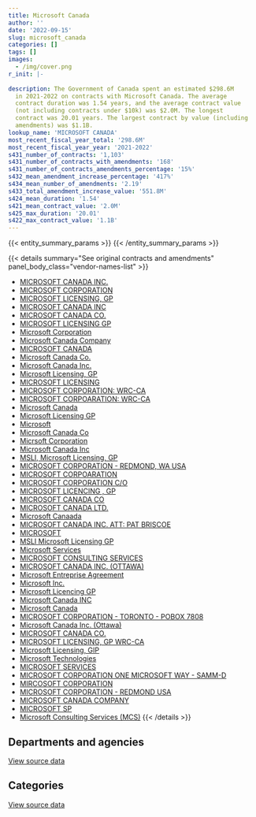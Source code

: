 ```yaml
---
title: Microsoft Canada
author: ''
date: '2022-09-15'
slug: microsoft_canada
categories: []
tags: []
images:
  - /img/cover.png
r_init: |-
  
description: The Government of Canada spent an estimated $298.6M
  in 2021-2022 on contracts with Microsoft Canada. The average
  contract duration was 1.54 years, and the average contract value
  (not including contracts under $10k) was $2.0M. The longest
  contract was 20.01 years. The largest contract by value (including
  amendments) was $1.1B.
lookup_name: 'MICROSOFT CANADA'
most_recent_fiscal_year_total: '298.6M'
most_recent_fiscal_year_year: '2021-2022'
s431_number_of_contracts: '1,103'
s431_number_of_contracts_with_amendments: '168'
s431_number_of_contracts_amendments_percentage: '15%'
s432_mean_amendment_increase_percentage: '417%'
s434_mean_number_of_amendments: '2.19'
s433_total_amendment_increase_value: '551.8M'
s424_mean_duration: '1.54'
s421_mean_contract_value: '2.0M'
s425_max_duration: '20.01'
s422_max_contract_value: '1.1B'
---
```


<script src="/rmarkdown-libs/htmlwidgets/htmlwidgets.js"></script>
<link href="/rmarkdown-libs/datatables-css/datatables-crosstalk.css" rel="stylesheet" />
<script src="/rmarkdown-libs/datatables-binding/datatables.js"></script>
<script src="/rmarkdown-libs/jquery/jquery-3.6.0.min.js"></script>
<link href="/rmarkdown-libs/dt-core-bootstrap/css/dataTables.bootstrap.min.css" rel="stylesheet" />
<link href="/rmarkdown-libs/dt-core-bootstrap/css/dataTables.bootstrap.extra.css" rel="stylesheet" />
<script src="/rmarkdown-libs/dt-core-bootstrap/js/jquery.dataTables.min.js"></script>
<script src="/rmarkdown-libs/dt-core-bootstrap/js/dataTables.bootstrap.min.js"></script>
<link href="/rmarkdown-libs/crosstalk/css/crosstalk.min.css" rel="stylesheet" />
<script src="/rmarkdown-libs/crosstalk/js/crosstalk.min.js"></script>
<script src="/rmarkdown-libs/htmlwidgets/htmlwidgets.js"></script>
<link href="/rmarkdown-libs/datatables-css/datatables-crosstalk.css" rel="stylesheet" />
<script src="/rmarkdown-libs/datatables-binding/datatables.js"></script>
<script src="/rmarkdown-libs/jquery/jquery-3.6.0.min.js"></script>
<link href="/rmarkdown-libs/dt-core-bootstrap/css/dataTables.bootstrap.min.css" rel="stylesheet" />
<link href="/rmarkdown-libs/dt-core-bootstrap/css/dataTables.bootstrap.extra.css" rel="stylesheet" />
<script src="/rmarkdown-libs/dt-core-bootstrap/js/jquery.dataTables.min.js"></script>
<script src="/rmarkdown-libs/dt-core-bootstrap/js/dataTables.bootstrap.min.js"></script>
<link href="/rmarkdown-libs/crosstalk/css/crosstalk.min.css" rel="stylesheet" />
<script src="/rmarkdown-libs/crosstalk/js/crosstalk.min.js"></script>

{{< entity_summary_params >}}
{{< /entity_summary_params >}}

{{< details summary="See original contracts and amendments" panel_body_class="vendor-names-list" >}}
- [MICROSOFT CANADA INC.](https://search.open.canada.ca/en/ct/?sort=contract_value_f%20desc&page=1&search_text=%22MICROSOFT%20CANADA%20INC.%22)
- [MICROSOFT CORPORATION](https://search.open.canada.ca/en/ct/?sort=contract_value_f%20desc&page=1&search_text=%22MICROSOFT%20CORPORATION%22)
- [MICROSOFT LICENSING, GP](https://search.open.canada.ca/en/ct/?sort=contract_value_f%20desc&page=1&search_text=%22MICROSOFT%20LICENSING%2c%20GP%22)
- [MICROSOFT CANADA INC](https://search.open.canada.ca/en/ct/?sort=contract_value_f%20desc&page=1&search_text=%22MICROSOFT%20CANADA%20INC%22)
- [MICROSOFT CANADA CO.](https://search.open.canada.ca/en/ct/?sort=contract_value_f%20desc&page=1&search_text=%22MICROSOFT%20CANADA%20CO.%22)
- [MICROSOFT LICENSING GP](https://search.open.canada.ca/en/ct/?sort=contract_value_f%20desc&page=1&search_text=%22MICROSOFT%20LICENSING%20GP%22)
- [Microsoft Corporation](https://search.open.canada.ca/en/ct/?sort=contract_value_f%20desc&page=1&search_text=%22Microsoft%20Corporation%22)
- [Microsoft Canada Company](https://search.open.canada.ca/en/ct/?sort=contract_value_f%20desc&page=1&search_text=%22Microsoft%20Canada%20Company%22)
- [MICROSOFT CANADA](https://search.open.canada.ca/en/ct/?sort=contract_value_f%20desc&page=1&search_text=%22MICROSOFT%20CANADA%22)
- [Microsoft Canada Co.](https://search.open.canada.ca/en/ct/?sort=contract_value_f%20desc&page=1&search_text=%22Microsoft%20Canada%20Co.%22)
- [Microsoft Canada Inc.](https://search.open.canada.ca/en/ct/?sort=contract_value_f%20desc&page=1&search_text=%22Microsoft%20Canada%20Inc.%22)
- [Microsoft Licensing, GP](https://search.open.canada.ca/en/ct/?sort=contract_value_f%20desc&page=1&search_text=%22Microsoft%20Licensing%2c%20GP%22)
- [MICROSOFT LICENSING](https://search.open.canada.ca/en/ct/?sort=contract_value_f%20desc&page=1&search_text=%22MICROSOFT%20LICENSING%22)
- [MICROSOFT CORPORATION: WRC-CA](https://search.open.canada.ca/en/ct/?sort=contract_value_f%20desc&page=1&search_text=%22MICROSOFT%20CORPORATION%3a%20WRC-CA%22)
- [MICROSOFT CORPOARATION: WRC-CA](https://search.open.canada.ca/en/ct/?sort=contract_value_f%20desc&page=1&search_text=%22MICROSOFT%20CORPOARATION%3a%20WRC-CA%22)
- [Microsoft Canada](https://search.open.canada.ca/en/ct/?sort=contract_value_f%20desc&page=1&search_text=%22Microsoft%20Canada%22)
- [Microsoft Licensing GP](https://search.open.canada.ca/en/ct/?sort=contract_value_f%20desc&page=1&search_text=%22Microsoft%20Licensing%20GP%22)
- [Microsoft](https://search.open.canada.ca/en/ct/?sort=contract_value_f%20desc&page=1&search_text=%22Microsoft%22)
- [Microsoft Canada Co](https://search.open.canada.ca/en/ct/?sort=contract_value_f%20desc&page=1&search_text=%22Microsoft%20Canada%20Co%22)
- [Micrsoft Corporation](https://search.open.canada.ca/en/ct/?sort=contract_value_f%20desc&page=1&search_text=%22Micrsoft%20Corporation%22)
- [Microsoft Canada Inc](https://search.open.canada.ca/en/ct/?sort=contract_value_f%20desc&page=1&search_text=%22Microsoft%20Canada%20Inc%22)
- [MSLI, Microsoft Licensing, GP](https://search.open.canada.ca/en/ct/?sort=contract_value_f%20desc&page=1&search_text=%22MSLI%2c%20Microsoft%20Licensing%2c%20GP%22)
- [MICROSOFT CORPORATION - REDMOND, WA USA](https://search.open.canada.ca/en/ct/?sort=contract_value_f%20desc&page=1&search_text=%22MICROSOFT%20CORPORATION%20-%20REDMOND%2c%20WA%20USA%22)
- [MICROSOFT CORPOARATION](https://search.open.canada.ca/en/ct/?sort=contract_value_f%20desc&page=1&search_text=%22MICROSOFT%20CORPOARATION%22)
- [MICROSOFT CORPORATION C/O](https://search.open.canada.ca/en/ct/?sort=contract_value_f%20desc&page=1&search_text=%22MICROSOFT%20CORPORATION%20C%2fO%22)
- [MICROSOFT LICENCING , GP](https://search.open.canada.ca/en/ct/?sort=contract_value_f%20desc&page=1&search_text=%22MICROSOFT%20LICENCING%20%2c%20GP%22)
- [MICROSOFT CANADA CO](https://search.open.canada.ca/en/ct/?sort=contract_value_f%20desc&page=1&search_text=%22MICROSOFT%20CANADA%20CO%22)
- [MICROSOFT CANADA LTD.](https://search.open.canada.ca/en/ct/?sort=contract_value_f%20desc&page=1&search_text=%22MICROSOFT%20CANADA%20LTD.%22)
- [Microsoft Canaada](https://search.open.canada.ca/en/ct/?sort=contract_value_f%20desc&page=1&search_text=%22Microsoft%20Canaada%22)
- [MICROSOFT CANADA INC. ATT: PAT BRISCOE](https://search.open.canada.ca/en/ct/?sort=contract_value_f%20desc&page=1&search_text=%22MICROSOFT%20CANADA%20INC.%20ATT%3a%20PAT%20BRISCOE%22)
- [MICROSOFT](https://search.open.canada.ca/en/ct/?sort=contract_value_f%20desc&page=1&search_text=%22MICROSOFT%22)
- [MSLI Microsoft Licensing GP](https://search.open.canada.ca/en/ct/?sort=contract_value_f%20desc&page=1&search_text=%22MSLI%20%20Microsoft%20Licensing%20%20GP%22)
- [Microsoft Services](https://search.open.canada.ca/en/ct/?sort=contract_value_f%20desc&page=1&search_text=%22Microsoft%20Services%22)
- [MICROSOFT CONSULTING SERVICES](https://search.open.canada.ca/en/ct/?sort=contract_value_f%20desc&page=1&search_text=%22MICROSOFT%20CONSULTING%20SERVICES%22)
- [MICROSOFT CANADA INC. (OTTAWA)](https://search.open.canada.ca/en/ct/?sort=contract_value_f%20desc&page=1&search_text=%22MICROSOFT%20CANADA%20INC.%20%28OTTAWA%29%22)
- [Microsoft Entreprise Agreement](https://search.open.canada.ca/en/ct/?sort=contract_value_f%20desc&page=1&search_text=%22Microsoft%20Entreprise%20Agreement%22)
- [Microsoft Inc.](https://search.open.canada.ca/en/ct/?sort=contract_value_f%20desc&page=1&search_text=%22Microsoft%20Inc.%22)
- [Microsoft Licencing GP](https://search.open.canada.ca/en/ct/?sort=contract_value_f%20desc&page=1&search_text=%22Microsoft%20Licencing%20GP%22)
- [Microsoft Canada INC](https://search.open.canada.ca/en/ct/?sort=contract_value_f%20desc&page=1&search_text=%22Microsoft%20Canada%20INC%22)
- [Microsoft Canada](https://search.open.canada.ca/en/ct/?sort=contract_value_f%20desc&page=1&search_text=%22Microsoft%20%20Canada%22)
- [MICROSOFT CORPORATION - TORONTO - POBOX 7808](https://search.open.canada.ca/en/ct/?sort=contract_value_f%20desc&page=1&search_text=%22MICROSOFT%20CORPORATION%20-%20TORONTO%20-%20POBOX%207808%22)
- [Microsoft Canada Inc. (Ottawa)](https://search.open.canada.ca/en/ct/?sort=contract_value_f%20desc&page=1&search_text=%22Microsoft%20Canada%20Inc.%20%28Ottawa%29%22)
- [MICROSOFT CANADA CO.](https://search.open.canada.ca/en/ct/?sort=contract_value_f%20desc&page=1&search_text=%22MICROSOFT%20CANADA%20%20CO.%22)
- [MICROSOFT LICENSING, GP WRC-CA](https://search.open.canada.ca/en/ct/?sort=contract_value_f%20desc&page=1&search_text=%22MICROSOFT%20LICENSING%2c%20GP%20WRC-CA%22)
- [Microsoft Licensing, GIP](https://search.open.canada.ca/en/ct/?sort=contract_value_f%20desc&page=1&search_text=%22Microsoft%20Licensing%2c%20GIP%22)
- [Microsoft Technologies](https://search.open.canada.ca/en/ct/?sort=contract_value_f%20desc&page=1&search_text=%22Microsoft%20Technologies%22)
- [MICROSOFT SERVICES](https://search.open.canada.ca/en/ct/?sort=contract_value_f%20desc&page=1&search_text=%22MICROSOFT%20SERVICES%22)
- [MICROSOFT CORPORATION ONE MICROSOFT WAY - SAMM-D](https://search.open.canada.ca/en/ct/?sort=contract_value_f%20desc&page=1&search_text=%22MICROSOFT%20CORPORATION%20ONE%20MICROSOFT%20WAY%20-%20SAMM-D%22)
- [MIRCOSOFT CORPORATION](https://search.open.canada.ca/en/ct/?sort=contract_value_f%20desc&page=1&search_text=%22MIRCOSOFT%20CORPORATION%22)
- [MICROSOFT CORPORATION - REDMOND USA](https://search.open.canada.ca/en/ct/?sort=contract_value_f%20desc&page=1&search_text=%22MICROSOFT%20CORPORATION%20-%20REDMOND%20USA%22)
- [MICROSOFT CANADA COMPANY](https://search.open.canada.ca/en/ct/?sort=contract_value_f%20desc&page=1&search_text=%22MICROSOFT%20CANADA%20COMPANY%22)
- [MICROSOFT SP](https://search.open.canada.ca/en/ct/?sort=contract_value_f%20desc&page=1&search_text=%22MICROSOFT%20SP%22)
- [Microsoft Consulting Services (MCS)](https://search.open.canada.ca/en/ct/?sort=contract_value_f%20desc&page=1&search_text=%22Microsoft%20Consulting%20Services%20%28MCS%29%22)
{{< /details >}}

## Departments and agencies

<div id="htmlwidget-1" style="width:100%;height:auto;" class="datatables html-widget"></div>
<script type="application/json" data-for="htmlwidget-1">{"x":{"style":"bootstrap","filter":"none","vertical":false,"data":[["<a href=\"/departments/aafc-aac/\">Agriculture and Agri-Food Canada<\/a>","<a href=\"/departments/aandc-aadnc/\">Crown-Indigenous Relations and Northern Affairs Canada<\/a>","<a href=\"/departments/acoa-apeca/\">Atlantic Canada Opportunities Agency<\/a>","<a href=\"/departments/atssc-scdata/\">Administrative Tribunals Support Service of Canada<\/a>","<a href=\"/departments/cas-satj/\">Courts Administration Service<\/a>","<a href=\"/departments/cbsa-asfc/\">Canada Border Services Agency<\/a>","<a href=\"/departments/ced-dec/\">Canada Economic Development for Quebec Regions<\/a>","<a href=\"/departments/cer-rec/\">Canada Energy Regulator<\/a>","<a href=\"/departments/cfia-acia/\">Canadian Food Inspection Agency<\/a>","<a href=\"/departments/cgc-ccg/\">Canadian Grain Commission<\/a>","<a href=\"/departments/chrc-ccdp/\">Canadian Human Rights Commission<\/a>","<a href=\"/departments/cic/\">Immigration, Refugees and Citizenship Canada<\/a>","<a href=\"/departments/cihr-irsc/\">Canadian Institutes of Health Research<\/a>","<a href=\"/departments/cnsc-ccsn/\">Canadian Nuclear Safety Commission<\/a>","<a href=\"/departments/cpc-cpp/\">Civilian Review and Complaints Commission for the RCMP<\/a>","<a href=\"/departments/cra-arc/\">Canada Revenue Agency<\/a>","<a href=\"/departments/crtc/\">Canadian Radio-television and Telecommunications Commission<\/a>","<a href=\"/departments/csa-asc/\">Canadian Space Agency<\/a>","<a href=\"/departments/csc-scc/\">Correctional Service of Canada<\/a>","<a href=\"/departments/csps-efpc/\">Canada School of Public Service<\/a>","<a href=\"/departments/cta-otc/\">Canadian Transportation Agency<\/a>","<a href=\"/departments/dfatd-maecd/\">Global Affairs Canada<\/a>","<a href=\"/departments/dfo-mpo/\">Fisheries and Oceans Canada<\/a>","<a href=\"/departments/dnd-mdn/\">National Defence<\/a>","<a href=\"/departments/ec/\">Environment and Climate Change Canada<\/a>","<a href=\"/departments/elections/\">Elections Canada<\/a>","<a href=\"/departments/esdc-edsc/\">Employment and Social Development Canada<\/a>","<a href=\"/departments/fcac-acfc/\">Financial Consumer Agency of Canada<\/a>","<a href=\"/departments/fin/\">Department of Finance Canada<\/a>","<a href=\"/departments/fintrac-canafe/\">Financial Transactions and Reports Analysis Centre of Canada<\/a>","<a href=\"/departments/fja-cmf/\">Office of the Commissioner for Federal Judicial Affairs Canada<\/a>","<a href=\"/departments/hc-sc/\">Health Canada<\/a>","<a href=\"/departments/iaac-aeic/\">Impact Assessment Agency of Canada<\/a>","<a href=\"/departments/ic/\">Innovation, Science and Economic Development Canada<\/a>","<a href=\"/departments/iic-iac/\">Invest in Canada<\/a>","<a href=\"/departments/ijc-cmi/\">International Joint Commission<\/a>","<a href=\"/departments/infc/\">Infrastructure Canada<\/a>","<a href=\"/departments/irb-cisr/\">Immigration and Refugee Board of Canada<\/a>","<a href=\"/departments/isc-sac/\">Indigenous Services Canada<\/a>","<a href=\"/departments/jus/\">Department of Justice Canada<\/a>","<a href=\"/departments/lac-bac/\">Library and Archives Canada<\/a>","<a href=\"/departments/mgerc-ceegm/\">Military Grievances External Review Committee<\/a>","<a href=\"/departments/nfb-onf/\">National Film Board<\/a>","<a href=\"/departments/nrc-cnrc/\">National Research Council Canada<\/a>","<a href=\"/departments/nrcan-rncan/\">Natural Resources Canada<\/a>","<a href=\"/departments/nserc-crsng/\">Natural Sciences and Engineering Research Council of Canada<\/a>","<a href=\"/departments/oag-bvg/\">Office of the Auditor General of Canada<\/a>","<a href=\"/departments/ocl-cal/\">Office of the Commissioner of Lobbying of Canada<\/a>","<a href=\"/departments/ocol-clo/\">Office of the Commissioner of Official Languages<\/a>","<a href=\"/departments/oic-ci/\">Office of the Information Commissioner of Canada<\/a>","<a href=\"/departments/opc-cpvp/\">Office of the Privacy Commissioner of Canada<\/a>","<a href=\"/departments/osfi-bsif/\">Office of the Superintendent of Financial Institutions Canada<\/a>","<a href=\"/departments/osgg-bsgg/\">Office of the Secretary to the Governor General<\/a>","<a href=\"/departments/pc/\">Parks Canada<\/a>","<a href=\"/departments/pch/\">Canadian Heritage<\/a>","<a href=\"/departments/pco-bcp/\">Privy Council Office<\/a>","<a href=\"/departments/phac-aspc/\">Public Health Agency of Canada<\/a>","<a href=\"/departments/ps-sp/\">Public Safety Canada<\/a>","<a href=\"/departments/psc-cfp/\">Public Service Commission of Canada<\/a>","<a href=\"/departments/pwgsc-tpsgc/\">Public Services and Procurement Canada<\/a>","<a href=\"/departments/rcmp-grc/\">Royal Canadian Mounted Police<\/a>","<a href=\"/departments/ssc-spc/\">Shared Services Canada<\/a>","<a href=\"/departments/statcan/\">Statistics Canada<\/a>","<a href=\"/departments/tbs-sct/\">Treasury Board of Canada Secretariat<\/a>","<a href=\"/departments/tc/\">Transport Canada<\/a>","<a href=\"/departments/tsb-bst/\">Transportation Safety Board of Canada<\/a>","<a href=\"/departments/vac-acc/\">Veterans Affairs Canada<\/a>","<a href=\"/departments/wage/\">Department for Women and Gender Equality<\/a>","<a href=\"/departments/wd-deo/\">Western Economic Diversification Canada<\/a>"],[584246.98,506343.81,119780,205154.39,28704.66,445924.17,109175.52,122265.52,636857.33,46307.37,78286.22,1851444.82,193190,289283.41,null,774335.14,242574.48,23696.03,908678,76872.91,68067.45,2786148.23,621906.16,6633143.34,506414.67,1371341.06,6731772.74,164816.08,209750.54,105496.16,null,1466094.43,null,40074.12,null,40628.05,88592.72,null,null,137262.73,null,11069.6,134486.8,231625.26,491769.94,82348.75,null,null,null,83734.72,16008.68,799492.79,29583.63,159764.67,415259.49,256215.17,104596.08,437915.64,102916.83,702401.9,1531597.77,104395361.52,661505.16,2033506.98,654431.67,87509.33,31025.83,null,null],[365919.22,1427104.81,1042500.1,180020.01,null,678501.39,204841.71,90836.65,715853.97,44446.85,176322.58,2536654.14,262389.38,494524.79,null,829999.8,null,10809.07,514442.37,72508.96,97956.84,1324395.74,1927673.41,694538.99,3041689.35,2942297.8,4210839.02,250162.81,348797.45,null,50586.73,910071.15,null,449352.71,null,8828.1,684459.26,277569.74,1958738.29,781160.55,null,22895.64,7859.15,261971.89,416278.15,335412.66,62150,10019.57,110404.02,120871.96,189268.92,385098.18,77231.17,213801.25,180645.81,262287.88,210000,849336.92,null,1416940.19,1248522.38,163210613.4,1270661.94,2901068.97,2571355.63,11914.9,236615.85,28085.93,176315.63],[386579.02,null,188961.02,268164.61,43528.19,1974691.87,135987.8,176559.15,844960.4,132798.59,216279.11,2868103.21,515342.52,586198.68,null,1246289.79,null,29150.02,492807.52,72310.85,97689.2,5008853.76,2452222.98,5053703.8,3398817.17,1921461.03,13837755.91,787988.15,356470.62,null,79770.32,3753913.09,48307.5,633482.52,null,8828.1,851540.97,276811.35,2473813.97,840481.65,22650.58,11424.34,146737.93,570572.99,689147.35,319592.01,1572319.4,12280.32,110102.37,120541.71,334774.19,1471976.16,77020.15,215106.58,314272.41,728059.36,1852244.78,1135949.28,null,1932557.74,1718244.11,174849006.39,6565952.15,6680433.55,2550773.98,50569.05,7154206.52,49769.7,35234.67],[378644.84,null,135700,357831.67,84954.81,5192470.86,133688.3,152890.78,192552,132798.59,513778.33,3043708.18,350392.38,742468.27,6885.47,1304381.1,null,251001.64,677515.45,72310.85,97689.2,7276244.91,11637219.99,14614389.09,4129998.92,1999220.93,25257613.27,790496.87,382828.35,null,227710.85,5224655.7,71.06,1181744.1,1784.05,8828.1,1041996,276811.35,2971828.3,865995.71,313973.96,null,222236.33,1490494.06,1038196.34,321582.03,1059311.79,21011.76,133097.37,200669.86,193977.01,1839966.51,146013.43,282183.56,934138.11,1260883.71,157598.39,943965.8,null,2218990.63,2354358.89,169437607.56,7726863.37,8236229.56,4859055.48,50569.05,1280905.8,178253.02,36155.33]],"container":"<table class=\"table table-striped table-hover row-border order-column display\">\n  <thead>\n    <tr>\n      <th>Department<\/th>\n      <th>2018-2019<\/th>\n      <th>2019-2020<\/th>\n      <th>2020-2021<\/th>\n      <th>2021-2022<\/th>\n    <\/tr>\n  <\/thead>\n<\/table>","options":{"order":[[4,"desc"]],"pageLength":10,"autoWidth":true,"columnDefs":[{"targets":1,"render":"function(data, type, row, meta) {\n    return type !== 'display' ? data : DTWidget.formatCurrency(data, \"$\", 2, 3, \",\", \".\", true, null);\n  }"},{"targets":2,"render":"function(data, type, row, meta) {\n    return type !== 'display' ? data : DTWidget.formatCurrency(data, \"$\", 2, 3, \",\", \".\", true, null);\n  }"},{"targets":3,"render":"function(data, type, row, meta) {\n    return type !== 'display' ? data : DTWidget.formatCurrency(data, \"$\", 2, 3, \",\", \".\", true, null);\n  }"},{"targets":4,"render":"function(data, type, row, meta) {\n    return type !== 'display' ? data : DTWidget.formatCurrency(data, \"$\", 2, 3, \",\", \".\", true, null);\n  }"},{"width":"16%","targets":[1,2,3,4]},{"className":"dt-right","targets":[1,2,3,4]}],"orderClasses":false}},"evals":["options.columnDefs.0.render","options.columnDefs.1.render","options.columnDefs.2.render","options.columnDefs.3.render"],"jsHooks":[]}</script>
<p class="text-right">
<a href="https://github.com/GoC-Spending/contracts-data/tree/main/data/out/vendors/microsoft_canada/summary_by_fiscal_year_by_department.csv" class="source-data-link btn btn-link">View source data</a>
</p>

## Categories

<div id="htmlwidget-2" style="width:100%;height:auto;" class="datatables html-widget"></div>
<script type="application/json" data-for="htmlwidget-2">{"x":{"style":"bootstrap","filter":"none","vertical":false,"data":[["<a href=\"/categories/other/\">(Other)<\/a>","<a href=\"/categories/facilities_and_construction/\">Facilities and construction<\/a>","<a href=\"/categories/defence/\">Defence<\/a>","<a href=\"/categories/professional_services/\">Professional services<\/a>","<a href=\"/categories/information_technology/\">Information technology<\/a>","<a href=\"/categories/medical/\">Medical<\/a>","<a href=\"/categories/industrial_products_and_services/\">Industrial products and services<\/a>","<a href=\"/categories/human_capital/\">Human capital<\/a>"],[null,null,6633143.34,554572.05,134458434.14,null,22607.91,null],[null,null,694538.99,null,205678866.77,null,null,21015.96],[258.19,2961061.22,5053703.8,null,255274245.4,null,null,62875.61],[46989.81,3366938.78,14614389.09,null,280540689.94,11388.1,null,68993.28]],"container":"<table class=\"table table-striped table-hover row-border order-column display\">\n  <thead>\n    <tr>\n      <th>Category<\/th>\n      <th>2018-2019<\/th>\n      <th>2019-2020<\/th>\n      <th>2020-2021<\/th>\n      <th>2021-2022<\/th>\n    <\/tr>\n  <\/thead>\n<\/table>","options":{"order":[[4,"desc"]],"dom":"t","pageLength":30,"autoWidth":true,"columnDefs":[{"targets":1,"render":"function(data, type, row, meta) {\n    return type !== 'display' ? data : DTWidget.formatCurrency(data, \"$\", 2, 3, \",\", \".\", true, null);\n  }"},{"targets":2,"render":"function(data, type, row, meta) {\n    return type !== 'display' ? data : DTWidget.formatCurrency(data, \"$\", 2, 3, \",\", \".\", true, null);\n  }"},{"targets":3,"render":"function(data, type, row, meta) {\n    return type !== 'display' ? data : DTWidget.formatCurrency(data, \"$\", 2, 3, \",\", \".\", true, null);\n  }"},{"targets":4,"render":"function(data, type, row, meta) {\n    return type !== 'display' ? data : DTWidget.formatCurrency(data, \"$\", 2, 3, \",\", \".\", true, null);\n  }"},{"width":"16%","targets":[1,2,3,4]},{"className":"dt-right","targets":[1,2,3,4]}],"orderClasses":false,"lengthMenu":[10,25,30,50,100]}},"evals":["options.columnDefs.0.render","options.columnDefs.1.render","options.columnDefs.2.render","options.columnDefs.3.render"],"jsHooks":[]}</script>
<p class="text-right">
<a href="https://github.com/GoC-Spending/contracts-data/tree/main/data/out/vendors/microsoft_canada/summary_by_fiscal_year_by_category.csv" class="source-data-link btn btn-link">View source data</a>
</p>
